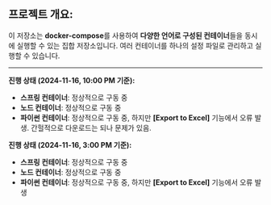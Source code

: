 ## **프로젝트 개요:**

이 저장소는 **docker-compose**를 사용하여 **다양한 언어로 구성된 컨테이너**들을 동시에 실행할 수 있는 집합 저장소입니다. 여러 컨테이너를 하나의 설정 파일로 관리하고 실행할 수 있습니다.

---

**진행 상태 (2024-11-16, 10:00 PM 기준):**
- **스프링 컨테이너**: 정상적으로 구동 중
- **노드 컨테이너**: 정상적으로 구동 중
- **파이썬 컨테이너**: 정상적으로 구동 중, 하지만 **[Export to Excel]** 기능에서 오류 발생. 간헐적으로 다운로드는 되나 문제가 있음.

**진행 상태 (2024-11-16, 3:00 PM 기준):**
- **스프링 컨테이너**: 정상적으로 구동 중
- **노드 컨테이너**: 정상적으로 구동 중
- **파이썬 컨테이너**: 정상적으로 구동 중, 하지만 **[Export to Excel]** 기능에서 오류 발생

